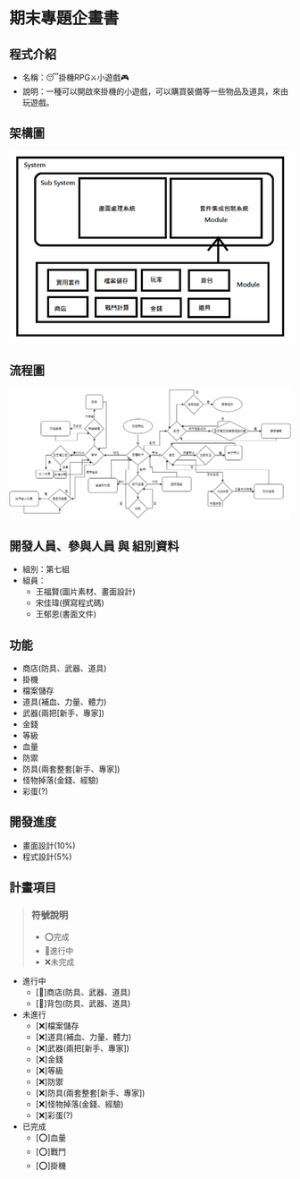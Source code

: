 # 期末專題企畫書
## 程式介紹
- 名稱：😴掛機RPG⚔️小遊戲🎮
- 說明：一種可以開啟來掛機的小遊戲，可以購買裝備等一些物品及道具，來由玩遊戲。
## 架構圖
![系統架構圖](images/系統架構.png "系統架構圖")
## 流程圖
![系統流程圖](images/flow_chart.png "系統流程圖")
## 開發人員、參與人員 與 組別資料
- 組別：第七組   
- 組員：
    - 王福賢(圖片素材、畫面設計)
    - 宋佳瑋(撰寫程式碼)
    - 王郁恩(書面文件)
## 功能
- 商店(防具、武器、道具)
- 掛機
- 檔案儲存
- 道具(補血、力量、體力)
- 武器(兩把[新手、專家]) 
- 金錢
- 等級
- 血量
- 防禦
- 防具(兩套整套[新手、專家])
- 怪物掉落(金錢、經驗) 
- 彩蛋(?)
## 開發進度
- 畫面設計(10%)
- 程式設計(5%)
## 計畫項目
> ### **符號說明**
> - ⭕完成
> - 💼進行中
> - ❌未完成
- 進行中
    - [💼]商店(防具、武器、道具)
    - [💼]背包(防具、武器、道具)
- 未進行
    - [❌]檔案儲存
    - [❌]道具(補血、力量、體力)
    - [❌]武器(兩把[新手、專家]) 
    - [❌]金錢
    - [❌]等級
    - [❌]防禦
    - [❌]防具(兩套整套[新手、專家])
    - [❌]怪物掉落(金錢、經驗) 
    - [❌]彩蛋(?)
- 已完成
    - [⭕]血量
    - [⭕]戰鬥
    - [⭕]掛機